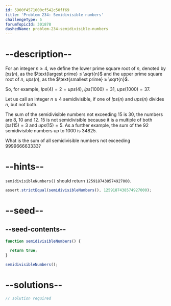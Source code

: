 ```yaml
---
id: 5900f4571000cf542c50ff69
title: 'Problem 234: Semidivisible numbers'
challengeType: 5
forumTopicId: 301878
dashedName: problem-234-semidivisible-numbers
---
```


# --description--

For an integer $n ≥ 4$, we define the lower prime square root of $n$, denoted by $lps(n)$, as the $\text{largest prime} ≤ \sqrt{n}$ and the upper prime square root of $n$, $ups(n)$, as the $\text{smallest prime} ≥ \sqrt{n}$.

So, for example, $lps(4) = 2 = ups(4)$, $lps(1000) = 31$, $ups(1000) = 37$.

Let us call an integer $n ≥ 4$ semidivisible, if one of $lps(n)$ and $ups(n)$ divides $n$, but not both.

The sum of the semidivisible numbers not exceeding 15 is 30, the numbers are 8, 10 and 12. 15 is not semidivisible because it is a multiple of both $lps(15) = 3$ and $ups(15) = 5$. As a further example, the sum of the 92 semidivisible numbers up to 1000 is 34825.

What is the sum of all semidivisible numbers not exceeding 999966663333?

# --hints--

`semidivisibleNumbers()` should return `1259187438574927000`.

```js
assert.strictEqual(semidivisibleNumbers(), 1259187438574927000);
```

# --seed--

## --seed-contents--

```js
function semidivisibleNumbers() {

  return true;
}

semidivisibleNumbers();
```

# --solutions--

```js
// solution required
```
